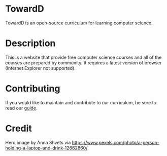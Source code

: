 # TowardD
TowardD is an open-source curriculum for learning computer science.

# Description
This is a website that provide free computer science courses and all of the courses are prepared by community. It requires a latest version of browser (Internet Explorer not supported).

# Contributing
If you would like to maintain and contribute to our curriculum, be sure to read our [guide](https://www.google.com).

# Credit
Hero image by Anna Shvets via https://www.pexels.com/photo/a-person-holding-a-laptop-and-drink-12662860/.